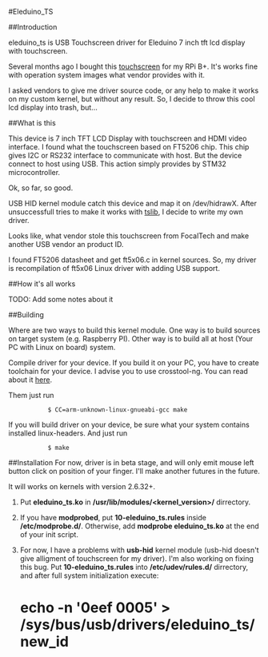 #Eleduino_TS

##Introduction

eleduino_ts is USB Touchscreen driver for Eleduino 7 inch tft lcd display with touchscreen.

Several months ago I bought this [touchscreen](http://www.eleduino.com/7-0-inch-800x480-Hdmi-touch-with-USB-touch-Display-Support-Raspberry-pi-Banana-Pi-Banana-Pro-Beagle-p10442.html) for my RPi B+. It's works fine with operation system images what vendor provides with it.

I asked vendors to give me driver source code, or any help to make it works on my custom kernel, but without any result. So, I decide to throw this cool lcd display into trash, but...

##What is this

This device is 7 inch TFT LCD Display with touchscreen and HDMI video interface. I found what the touchscreen based on FT5206 chip. This chip gives I2C or RS232 interface to communicate with host. But the device connect to host using USB. This action simply provides by STM32 microcontroller.

Ok, so far, so good.

USB HID kernel module catch this device and map it on /dev/hidrawX. After unsuccessfull tries to make it works with [tslib](https://github.com/kergoth/tslib), I decide to write my own driver.

Looks like, what vendor stole this touchscreen from FocalTech and make another USB vendor an product ID.

I found FT5206 datasheet and get ft5x06.c in kernel sources. So, my driver is recompilation of ft5x06 Linux driver with adding USB support.

##How it's all works

TODO: Add some notes about it

##Building

Where are two ways to build this kernel module. One way is to build sources on target system (e.g. Raspberry PI). Other way is to build all at host (Your PC with Linux on board) system.

Compile driver for your device. If you build it on your PC, you have to create toolchain for your device. I advise you to use crosstool-ng. You can read about it [here](http://www.bootc.net/archives/2012/05/26/how-to-build-a-cross-compiler-for-your-raspberry-pi/). 

Them just run  

               $ CC=arm-unknown-linux-gnueabi-gcc make
			   
If you will build driver on your device, be sure what your system contains installed linux-headers. And just run 

               $ make

##Installation
For now, driver is in beta stage, and will only emit mouse left button click on position of your finger. I'll make another futures in the future.

It will works on kernels with version 2.6.32+.

1. Put **eleduino_ts.ko** in **/usr/lib/modules/<kernel_version>/** dirrectory. 
2. If you have **modprobed**, put **10-eleduino_ts.rules** inside **/etc/modprobe.d/**. Otherwise, add **modprobe eleduino_ts.ko** at the end of your init script.
3. For now, I have a problems with **usb-hid** kernel module (usb-hid doesn't give alligment of touchscreen for my driver). I'm also working on fixing this bug. Put **10-eleduino_ts.rules** into **/etc/udev/rules.d/** dirrectory, and after full system initialization execute:

	# echo -n '0eef 0005' > /sys/bus/usb/drivers/eleduino_ts/new_id